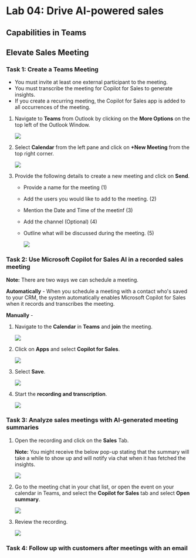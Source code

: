 # Lab 04: Drive AI-powered sales 

## Capabilities in Teams 

## Elevate Sales Meeting 

### Task 1: Create a Teams Meeting

- You must invite at least one external participant to the meeting.
- You must transcribe the meeting for Copilot for Sales to generate insights.
- If you create a recurring meeting, the Copilot for Sales app is added to all occurrences of the meeting.

1. Navigate to **Teams** from Outlook by clicking on the **More Options** on the top left of the Outlook Window.

   ![](/media/4-4.png)

1. Select **Calendar** from the left pane and click on **+New Meeting** from the top right corner.

   ![](/media/4-1.png)

1. Provide the following details to create a new meeting and click on **Send**.

      - Provide a name for the meeting (1)
      - Add the users you would like to add to the meeting. (2)
      - Mention the Date and Time of the meetinf (3)
      - Add the channel (Optional) (4)
      - Outline what will be discussed during the meeting. (5)

           ![](/media/details.png)

### Task 2: Use Microsoft Copilot for Sales AI in a recorded sales meeting 

**Note:** There are two ways we can schedule a meeting.

**Automatically** - When you schedule a meeting with a contact who's saved to your CRM, the system automatically enables Microsoft Copilot for Sales when it records and transcribes the meeting.

**Manually** - 

1. Navigate to the **Calendar** in **Teams** and **join** the meeting.

   ![](/media/4-5.png)

1. Click on **Apps** and select **Copilot for Sales**.

   ![](/media/4-6.png)

1. Select **Save**.

   ![](/media/4-7.png)

1. Start the **recording and transcription**.

   ![](/media/4-10.png)

### Task 3: Analyze sales meetings with AI-generated meeting summaries

1. Open the recording and click on the **Sales** Tab.

      **Note:** You might receive the below pop-up stating that the summary will take a while to show up and will notify via chat when it has fetched the insights.

   ![](/media/4-3.png)

1. Go to the meeting chat in your chat list, or open the event on your calendar in Teams, and select the **Copilot for Sales** tab and select **Open summary**.

   ![](/media/4-8.png)

1. Review the recording.

   ![](/media/4-9.png)
   
### Task 4: Follow up with customers after meetings with an email 
